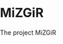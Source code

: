 <!DOCTYPE html>
# MiZGiR
The project MiZGiR
<html>
  <head>
    <meta name="viewport" content="initial-scale=1.0, user-scalable=no">
    <meta charset="utf-8">
    <title>Marker Clustering</title>
    <style>
      #map {height: 100%;}
      html, body {
        height: 100%;
        margin: 0;
        padding: 0;
      }
    </style>
  </head>
  <body>
    <div id="map"></div>
    <script>
function initMap() {
      var uluru = {lat: -25.363, lng: 131.044};
        var map = new google.maps.Map(document.getElementById('map'), {
          zoom: 3,
          center: uluru,
          styles: [{
      elementType: 'geometry',
      stylers: [{
        color: '#242f3e'
      }]
    }, {
      elementType: 'labels.text.stroke',
      stylers: [{
        color: '#242f3e'
      }]
    }, {
      elementType: 'labels.text.fill',
      stylers: [{
        color: '#746855'
      }]
    }, {
      featureType: 'administrative.locality',
      elementType: 'labels.text.fill',
      stylers: [{
        color: '#d59563'
      }]
    }, {
      featureType: 'poi',
      elementType: 'labels.text.fill',
      stylers: [{
        color: '#d59563'
      }]
    }, {
      featureType: 'poi.park',
      elementType: 'geometry',
      stylers: [{
        color: '#263c3f'
      }]
    }, {
      featureType: 'poi.park',
      elementType: 'labels.text.fill',
      stylers: [{
        color: '#6b9a76'
      }]
    }, {
      featureType: 'road',
      elementType: 'geometry',
      stylers: [{
        color: '#38414e'
      }]
    }, {
      featureType: 'road',
      elementType: 'geometry.stroke',
      stylers: [{
        color: '#212a37'
      }]
    }, {
      featureType: 'road',
      elementType: 'labels.text.fill',
      stylers: [{
        color: '#9ca5b3'
      }]
    }, {
      featureType: 'road.highway',
      elementType: 'geometry',
      stylers: [{
        color: '#746855'
      }]
    }, {
      featureType: 'road.highway',
      elementType: 'geometry.stroke',
      stylers: [{
        color: '#1f2835'
      }]
    }, {
      featureType: 'road.highway',
      elementType: 'labels.text.fill',
      stylers: [{
        color: '#f3d19c'
      }]
    }, {
      featureType: 'transit',
      elementType: 'geometry',
      stylers: [{
        color: '#2f3948'
      }]
    }, {
      featureType: 'transit.station',
      elementType: 'labels.text.fill',
      stylers: [{
        color: '#d59563'
      }]
    }, {
      featureType: 'water',
      elementType: 'geometry',
      stylers: [{
        color: '#17263c'
      }]
    }, {
      featureType: 'water',
      elementType: 'labels.text.fill',
      stylers: [{
        color: '#515c6d'
      }]
    }, {
      featureType: 'water',
      elementType: 'labels.text.stroke',
      stylers: [{
        color: '#17263c'
          }]
    }]
  });
     var labels = 'ABCDEFGHIJKLMNOPQRSTUVWXYZ';
     var markers = locations.map(function(location, i) {
          return new google.maps.Marker({
            position: location,
            label: labels[i % labels.length]
          });
        });
            var markerCluster = new MarkerClusterer(map, markers,
            {imagePath: 'https://github.com/TrashedBot/MiZGiR/markerclusterer/m'});
      }
      var locations = [
        {lat: -31.563910, lng: 147.154312},
        {lat: -33.718234, lng: 150.363181},
        {lat: -33.727111, lng: 150.371124},
        {lat: -33.848588, lng: 151.209834},
        {lat: -33.851702, lng: 151.216968},
        {lat: -34.671264, lng: 150.863657},
        {lat: -35.304724, lng: 148.662905},
        {lat: -36.817685, lng: 175.699196},
        {lat: -36.828611, lng: 175.790222},
        {lat: -37.750000, lng: 145.116667},
        {lat: -37.759859, lng: 145.128708},
        {lat: -37.765015, lng: 145.133858},
        {lat: -37.770104, lng: 145.143299},
        {lat: -37.773700, lng: 145.145187},
        {lat: -37.774785, lng: 145.137978},
        {lat: -37.819616, lng: 144.968119},
        {lat: -38.330766, lng: 144.695692},
        {lat: -39.927193, lng: 175.053218},
        {lat: -41.330162, lng: 174.865694},
        {lat: -42.734358, lng: 147.439506},
        {lat: -42.734358, lng: 147.501315},
        {lat: -42.735258, lng: 147.438000},
        {lat: -43.999792, lng: 170.463352}
      ]
    </script>
    <script src="https://github.com/TrashedBot/MiZGiR/markerclusterer.js">
    </script>
    <script async defer
    src="https://maps.googleapis.com/maps/api/js?key=AIzaSyD6WP9c1pu-CIJpJ51FORQdKZOXYCxpr5Qg&callback=initMap">
    </script>
  </body>
</html>
